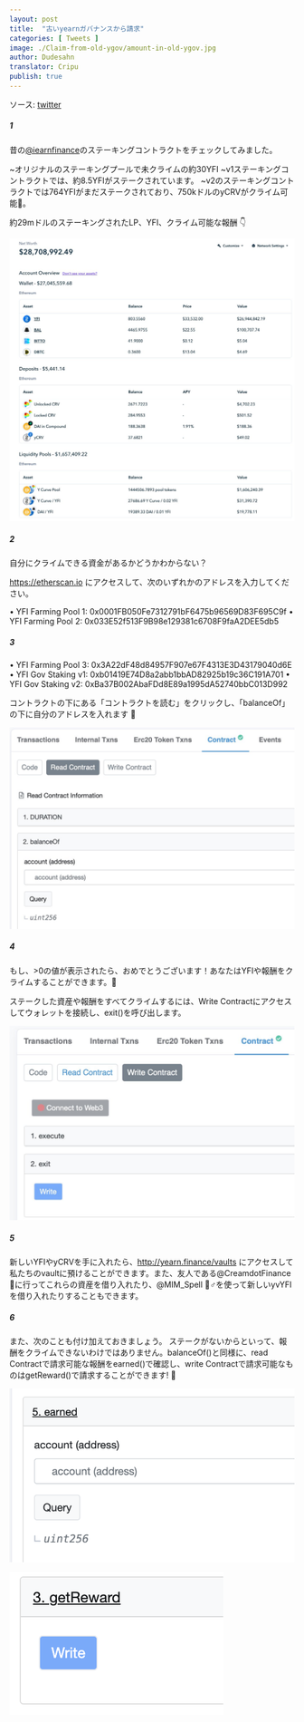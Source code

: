 ```yaml
---
layout: post
title:  "古いyearnガバナンスから請求"
categories: [ Tweets ]
image: ./Claim-from-old-ygov/amount-in-old-ygov.jpg
author: Dudesahn
translator: Cripu
publish: true
---
```


ソース: [twitter](https://twitter.com/dudesahn/status/1413567068583104512)

##### 1

昔の[@iearnfinance](https://twitter.com/iearnfinance)のステーキングコントラクトをチェックしてみました。

~オリジナルのステーキングプールで未クライムの約30YFI
~v1ステーキングコントラクトでは、約8.5YFIがステークされています。
~v2のステーキングコントラクトでは764YFIがまだステークされており、750kドルのyCRVがクライム可能😬。

約29mドルのステーキングされたLP、YFI、クライム可能な報酬 :point_down:

![](image1.jfif)

##### 2

自分にクライムできる資金があるかどうかわからない？

https://etherscan.io にアクセスして、次のいずれかのアドレスを入力してください。

• YFI Farming Pool 1: 0x0001FB050Fe7312791bF6475b96569D83F695C9f
• YFI Farming Pool 2: 0x033E52f513F9B98e129381c6708F9faA2DEE5db5

##### 3

• YFI Farming Pool 3: 0x3A22dF48d84957F907e67F4313E3D43179040d6E
• YFI Gov Staking v1: 0xb01419E74D8a2abb1bbAD82925b19c36C191A701
• YFI Gov Staking v2: 0xBa37B002AbaFDd8E89a1995dA52740bbC013D992

コントラクトの下にある「コントラクトを読む」をクリックし、「balanceOf」の下に自分のアドレスを入れます 👀

![](image2.jfif)

##### 4

もし、>0の値が表示されたら、おめでとうございます！あなたはYFIや報酬をクライムすることができます。:partying_face:

ステークした資産や報酬をすべてクライムするには、Write Contractにアクセスしてウォレットを接続し、exit()を呼び出します。

![](image3.jfif)

##### 5

新しいYFIやyCRVを手に入れたら、http://yearn.finance/vaults にアクセスして私たちのvaultに預けることができます。また、友人である@CreamdotFinance🍦に行ってこれらの資産を借り入れたり、@MIM_Spell 🧙♂️を使って新しいyvYFIを借り入れたりすることもできます。

##### 6

また、次のことも付け加えておきましょう。
ステークがないからといって、報酬をクライムできないわけではありません。balanceOf()と同様に、read Contractで請求可能な報酬をearned()で確認し、write Contractで請求可能なものはgetReward()で請求することができます! 🤑

![](image4.png) </br>

![](image5.png)